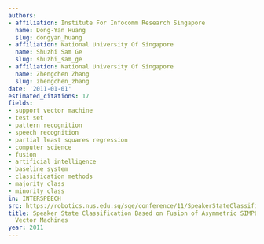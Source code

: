 ```yaml
---
authors:
- affiliation: Institute For Infocomm Research Singapore
  name: Dong-Yan Huang
  slug: dongyan_huang
- affiliation: National University Of Singapore
  name: Shuzhi Sam Ge
  slug: shuzhi_sam_ge
- affiliation: National University Of Singapore
  name: Zhengchen Zhang
  slug: zhengchen_zhang
date: '2011-01-01'
estimated_citations: 17
fields:
- support vector machine
- test set
- pattern recognition
- speech recognition
- partial least squares regression
- computer science
- fusion
- artificial intelligence
- baseline system
- classification methods
- majority class
- minority class
in: INTERSPEECH
src: https://robotics.nus.edu.sg/sge/conference/11/SpeakerStateClassification.pdf
title: Speaker State Classification Based on Fusion of Asymmetric SIMPLS and Support
  Vector Machines
year: 2011
---
```

